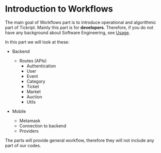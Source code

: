 # Introduction to Workflows

The main goal of Workflows part is to introduce operational and algorithmic part of Tickript.
Mainly this part is for **developers**. Therefore, if you do not have any background about Software Engineering, see [Usage](/Usage/introduction.md).

In this part we will look at these:
- Backend
    - Routes (APIs)
        - Authentication
        - User
        - Event
        - Category
        - Ticket
        - Market
        - Auction
        - Utils

- Mobile
    - Metamask
    - Connection to backend
    - Providers

The parts will provide general workflow, therefore they will not include any part of our codes. 

